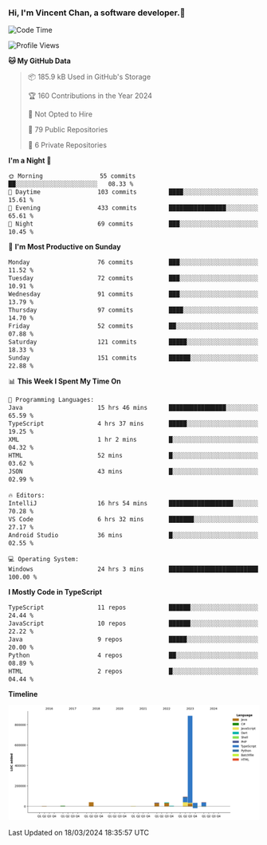 ### Hi, I'm Vincent Chan, a software developer.👋

<!--
**hkvincent/hkvincent** is a ✨ _special_ ✨ repository because its `README.md` (this file) appears on your GitHub profile.

Here are some ideas to get you started:

- 🔭 I’m currently working on ...
- 🌱 I’m currently learning ...
- 👯 I’m looking to collaborate on ...
- 🤔 I’m looking for help with ...
- 💬 Ask me about ...
- 📫 How to reach me: ...
- 😄 Pronouns: ...
- ⚡ Fun fact: ...
-->
<!--START_SECTION:waka-->
![Code Time](http://img.shields.io/badge/Code%20Time-926%20hrs%2057%20mins-blue)

![Profile Views](http://img.shields.io/badge/Profile%20Views-0-blue)

**🐱 My GitHub Data** 

> 📦 185.9 kB Used in GitHub's Storage 
 > 
> 🏆 160 Contributions in the Year 2024
 > 
> 🚫 Not Opted to Hire
 > 
> 📜 79 Public Repositories 
 > 
> 🔑 6 Private Repositories 
 > 
**I'm a Night 🦉** 

```text
🌞 Morning                55 commits          ██░░░░░░░░░░░░░░░░░░░░░░░   08.33 % 
🌆 Daytime                103 commits         ████░░░░░░░░░░░░░░░░░░░░░   15.61 % 
🌃 Evening                433 commits         ████████████████░░░░░░░░░   65.61 % 
🌙 Night                  69 commits          ███░░░░░░░░░░░░░░░░░░░░░░   10.45 % 
```
📅 **I'm Most Productive on Sunday** 

```text
Monday                   76 commits          ███░░░░░░░░░░░░░░░░░░░░░░   11.52 % 
Tuesday                  72 commits          ███░░░░░░░░░░░░░░░░░░░░░░   10.91 % 
Wednesday                91 commits          ███░░░░░░░░░░░░░░░░░░░░░░   13.79 % 
Thursday                 97 commits          ████░░░░░░░░░░░░░░░░░░░░░   14.70 % 
Friday                   52 commits          ██░░░░░░░░░░░░░░░░░░░░░░░   07.88 % 
Saturday                 121 commits         █████░░░░░░░░░░░░░░░░░░░░   18.33 % 
Sunday                   151 commits         ██████░░░░░░░░░░░░░░░░░░░   22.88 % 
```


📊 **This Week I Spent My Time On** 

```text
💬 Programming Languages: 
Java                     15 hrs 46 mins      ████████████████░░░░░░░░░   65.59 % 
TypeScript               4 hrs 37 mins       █████░░░░░░░░░░░░░░░░░░░░   19.25 % 
XML                      1 hr 2 mins         █░░░░░░░░░░░░░░░░░░░░░░░░   04.32 % 
HTML                     52 mins             █░░░░░░░░░░░░░░░░░░░░░░░░   03.62 % 
JSON                     43 mins             █░░░░░░░░░░░░░░░░░░░░░░░░   02.99 % 

🔥 Editors: 
IntelliJ                 16 hrs 54 mins      ██████████████████░░░░░░░   70.28 % 
VS Code                  6 hrs 32 mins       ███████░░░░░░░░░░░░░░░░░░   27.17 % 
Android Studio           36 mins             █░░░░░░░░░░░░░░░░░░░░░░░░   02.55 % 

💻 Operating System: 
Windows                  24 hrs 3 mins       █████████████████████████   100.00 % 
```

**I Mostly Code in TypeScript** 

```text
TypeScript               11 repos            ██████░░░░░░░░░░░░░░░░░░░   24.44 % 
JavaScript               10 repos            ██████░░░░░░░░░░░░░░░░░░░   22.22 % 
Java                     9 repos             █████░░░░░░░░░░░░░░░░░░░░   20.00 % 
Python                   4 repos             ██░░░░░░░░░░░░░░░░░░░░░░░   08.89 % 
HTML                     2 repos             █░░░░░░░░░░░░░░░░░░░░░░░░   04.44 % 
```



**Timeline**

![Lines of Code chart](https://raw.githubusercontent.com/hkvincent/hkvincent/main/assets/bar_graph.png)


 Last Updated on 18/03/2024 18:35:57 UTC
<!--END_SECTION:waka-->

